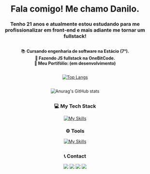 <h1 align="center">Fala comigo! Me chamo Danilo.</h1>
<h3 align="center">Tenho 21 anos e atualmente estou estudando para me profissionalizar em front-end e mais adiante me tornar um fullstack!</h3>

<div align="center"> 
 
 ##

📚 **Cursando engenharia de software na Estácio (7°). <br>
📑 Fazendo JS fullstack na OneBitCode.  <br>
💜 Meu Portifólio: (em desenvolvimento)**

##

[![Top Langs](https://github-readme-stats.vercel.app/api/top-langs/?username=DaniloRds&layout=pie)](https://github.com/DaniloRds/github-readme-stats)

##

![Anurag's GitHub stats](https://github-readme-stats.vercel.app/api?username=DaniloRds&show_icons=true&theme=radical)

##

<h3>💻 My Tech Stack</h3>

[![My Skills](https://skillicons.dev/icons?i=html,css,js,lua,mysql)](https://skillicons.dev)

<h3>⚙ Tools</h3>

[![My Skills](https://skillicons.dev/icons?i=windows,vscode,ps,notion,github,figma,azure)](https://skillicons.dev)

##
<h3>📞 Contact</h3>
<a href="https://www.instagram.com/danilao.dev/" target="_blank"><img src="https://img.shields.io/badge/-Instagram-%23E4405F?style=for-the-badge&logo=instagram&logoColor=white" target="_blank"></a>
<a href="https://discord.gg/pbT5wVp8e9" target="_blank"><img src="https://img.shields.io/badge/Discord-7289DA?style=for-the-badge&logo=discord&logoColor=white" target="_blank"></a> 
<a href = "mailto:danilorochads4@gmail.com"><img src="https://img.shields.io/badge/-Gmail-%23333?style=for-the-badge&logo=gmail&logoColor=white" target="_blank"></a>
<a href="https://www.linkedin.com/in/danilo-rocha-79ba67248/" target="_blank"><img src="https://img.shields.io/badge/-LinkedIn-%230077B5?style=for-the-badge&logo=linkedin&logoColor=white" target="_blank"></a>  
</div>
